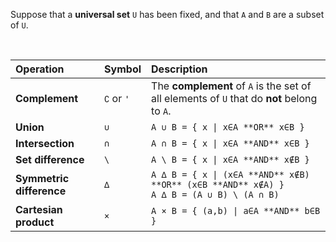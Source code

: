 Suppose that a **universal set** `U` has been fixed, and that `A` and `B` are a subset of `U`.

<br>

|Operation|Symbol|Description|
|:--------|:-----|:----------|
|**Complement**|`∁` or `'`|The **complement** of `A` is the set of all elements of `U` that do **not** belong to `A`.|
|**Union**|`∪`|`A ∪ B = { x \| x∈A **OR** x∈B }`|
|**Intersection**|`∩`|`A ∩ B = { x \| x∈A **AND** x∈B }`|
|**Set difference**|`\`|`A \ B = { x \| x∈A **AND** x∉B }`|
|**Symmetric difference**|`∆`|`A ∆ B = { x \| (x∈A **AND** x∉B) **OR** (x∈B **AND** x∉A) }`<br>`A ∆ B = (A ∪ B) \ (A ∩ B)`|
|**Cartesian product**|`×`|`A × B = { (a,b) \| a∈A **AND** b∈B }`|
